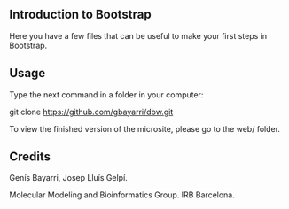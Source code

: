 ## Introduction to Bootstrap

Here you have a few files that can be useful to make your first steps in Bootstrap.

## Usage

Type the next command in a folder in your computer:

git clone https://github.com/gbayarri/dbw.git

To view the finished version of the microsite, please go to the web/ folder.

## Credits

Genís Bayarri, Josep Lluís Gelpí.

Molecular Modeling and Bioinformatics Group. IRB Barcelona.
